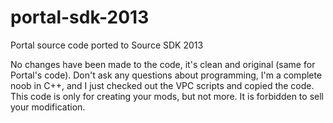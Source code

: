 # portal-sdk-2013
Portal source code ported to Source SDK 2013

No changes have been made to the code, it's clean and original (same for Portal's code). Don't ask any questions about programming, I'm a complete noob in C++, and I just checked out the VPC scripts and copied the code.
This code is only for creating your mods, but not more. It is forbidden to sell your modification.


